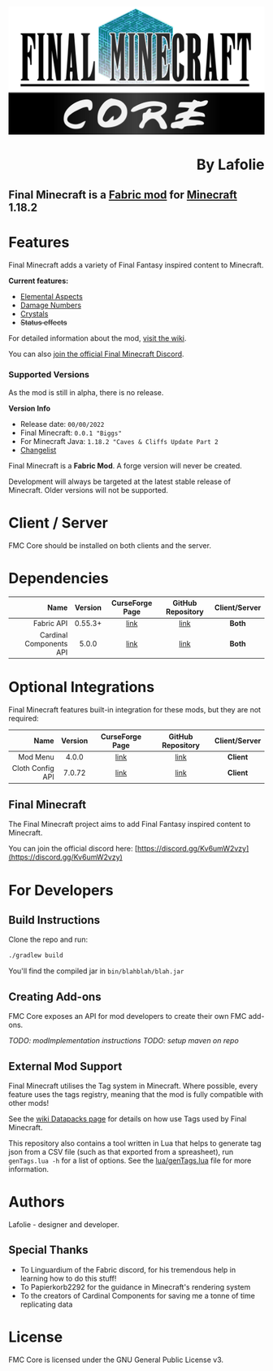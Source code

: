 ![FMC Logo](asset/fmcLogo.png "FMC Logo")
<h1 align=right> By Lafolie </h1>

## Final Minecraft is a [Fabric mod](https://www.fabricmc.net/) for [Minecraft](https://www.minecraft.net/en-us) 1.18.2



# Features

Final Minecraft adds a variety of Final Fantasy inspired content to Minecraft.

**Current features:**
* [Elemental Aspects](https://github.com/Lafolie/Final-Minecraft/wiki/Elemental-Aspects)
* [Damage Numbers](https://github.com/Lafolie/Final-Minecraft/wiki/Damage-Numbers)
* [Crystals](https://github.com/Lafolie/Final-Minecraft/wiki/Crystals)
* ~~Status effects~~

For detailed information about the mod, [visit the wiki](https://github.com/Lafolie/Final-Minecraft/wiki).

You can also [join the official Final Minecraft Discord](https://discord.gg/Kv6umW2vzy).
### Supported Versions

As the mod is still in alpha, there is no release.

**Version Info**
* Release date: `00/00/2022`
* Final Minecraft: `0.0.1 "Biggs"`
* For Minecraft Java: `1.18.2 "Caves & Cliffs Update Part 2`
* [Changelist](wiki/Version-History)

Final Minecraft is a **Fabric Mod**. A forge version will never be created.

Development will always be targeted at the latest stable release of Minecraft. Older versions will not be supported.

# Client / Server

FMC Core should be installed on both clients and the server.

# Dependencies

|                    Name | Version | CurseForge Page   | GitHub Repository | Client/Server |
|------------------------:|:-------:|:-----------------:|:-----------------:|:-------------:|
|              Fabric API | 0.55.3+ | [link][fabric_CF] | [link][fabric_GH] | **Both**      |
| Cardinal Components API | 5.0.0   | [link][cca_CF]    | [link][cca_GH]    | **Both**      |

# Optional Integrations
Final Minecraft features built-in integration for these mods, but they are not required:

|                    Name | Version | CurseForge Page   | GitHub Repository | Client/Server |
|------------------------:|:-------:|:-----------------:|:-----------------:|:-------------:|
|                Mod Menu | 4.0.0   | [link][mm_CF]     | [link][mm_GH]     | **Client**    |
|        Cloth Config API | 7.0.72  | [link][ccfg_CF]   | [link][ccfg_GH]   | **Client**    |

## Final Minecraft

The Final Minecraft project aims to add Final Fantasy inspired content to Minecraft.

You can join the official discord here: [https://discord.gg/Kv6umW2vzy](https://discord.gg/Kv6umW2vzy)

# For Developers



## Build Instructions

Clone the repo and run:

```bash
./gradlew build
```

You'll find the compiled jar in `bin/blahblah/blah.jar`

## Creating Add-ons
FMC Core exposes an API for mod developers to create their own FMC add-ons.

*TODO: modImplementation instructions*
*TODO: setup maven on repo*


## External Mod Support
Final Minecraft utilises the Tag system in Minecraft. Where possible, every feature uses the tags registry, meaning that the mod is fully compatible with other mods!

See the [wiki Datapacks page](https://github.com/Lafolie/Final-Minecraft/wiki/Datapacks) for details on how use Tags used by Final Minecraft.

This repository also contains a tool written in Lua that helps to generate tag json from a CSV file (such as that exported from a spreasheet), run `genTags.lua -h` for a list of options. See the [lua/genTags.lua](lua/genTags.lua) file for more information.

# Authors

Lafolie - designer and developer.

## Special Thanks
* To Linguardium of the Fabric discord, for his tremendous help in learning how to do this stuff!
* To Papierkorb2292 for the guidance in Minecraft's rendering system
* To the creators of Cardinal Components for saving me a tonne of time replicating data

# License

FMC Core is licensed under the GNU General Public License v3.

[fabric_CF]: https://www.curseforge.com/minecraft/mc-mods/fabric-api
[fabric_GH]: https://github.com/FabricMC/fabric
[cca_CF]: https://www.curseforge.com/minecraft/mc-mods/cardinal-components
[cca_GH]: https://github.com/OnyxStudios/Cardinal-Components-API
[ccfg_CF]: https://www.curseforge.com/minecraft/mc-mods/cloth-config
[ccfg_GH]: https://github.com/shedaniel/cloth-config
[mm_CF]: https://www.curseforge.com/minecraft/mc-mods/modmenu
[mm_GH]: https://github.com/TerraformersMC/ModMenu
